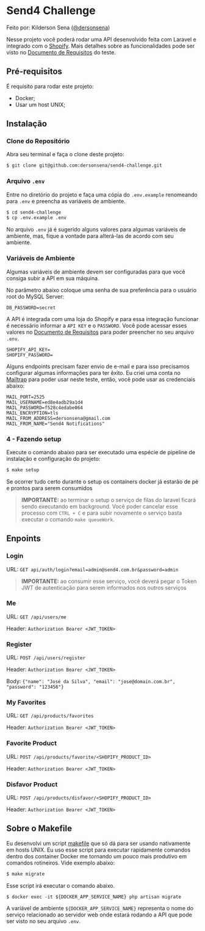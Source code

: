 # Send4 Challenge

Feito por: Kilderson Sena ([@dersonsena](https://github.com/dersonsena))

Nesse projeto você poderá rodar uma API desenvolvido feita com Laravel e integrado com o [Shopify](https://pt.shopify.com). Mais detalhes sobre as funcionalidades pode ser visto no [Documento de Requisitos](/documento-requisitos.pdf) do teste.

## Pré-requisitos

É requisito para rodar este projeto:

- Docker;
- Usar um host UNIX;

## Instalação

### Clone do Repositório

Abra seu terminal e faça o clone deste projeto:

```bash
$ git clone git@github.com:dersonsena/send4-challenge.git
```

### Arquivo `.env`

Entre no diretório do projeto e faça uma cópia do `.env.example` renomeando para `.env` e preencha as variáveis de ambiente.

```bash
$ cd send4-challenge
$ cp .env.example .env
``` 

No arquivo `.env` já é sugerido alguns valores para algumas variáveis de ambiente, mas, fique a vontade para alterá-las de acordo com seu ambiente.

### Variáveis de Ambiente

Algumas variáveis de ambiente devem ser configuradas para que você consiga subir a API em sua máquina.

No parâmetro abaixo coloque uma senha de sua preferência para o usuário root do MySQL Server:
```
DB_PASSWORD=secret
```

A API é integrada com uma loja do Shopify e para essa integração funcionar é necessário informar a `API KEY` e o `PASSWORD`. Você pode acessar esses valores no [Documento de Requisitos](/documento-requisitos.pdf) para poder preencher no seu arquivo `.env`. 
```
SHOPIFY_API_KEY=
SHOPIFY_PASSWORD=
```

Alguns endpoints precisam fazer envio de e-mail e para isso precisamos configurar algumas informações para ter êxito. Eu criei uma conta no [Mailtrap](https://mailtrap.io) para poder usar neste teste, então, você pode usar as credenciais abaixo:
```
MAIL_PORT=2525
MAIL_USERNAME=ed8e4adb29a1d4
MAIL_PASSWORD=f528c4edabe064
MAIL_ENCRYPTION=tls
MAIL_FROM_ADDRESS=dersonsena@gmail.com
MAIL_FROM_NAME="Send4 Notifications"
```

### 4 - Fazendo setup

Execute o comando abaixo para ser executado uma espécie de pipeline de instalação e configuração do projeto:

```bash
$ make setup
```

Se ocorrer tudo certo durante o setup os containers docker já estarão de pé e prontos para serem consumidos

> **IMPORTANTE:** ao terminar o setup o serviço de filas do laravel ficará sendo executando em background. Você poder cancelar esse processo com `CTRL + C` e para subir novamente o serviço basta executar o comando `make queueWork`.

## Enpoints

### Login

URL: `GET api/auth/login?email=admin@send4.com.br&password=admin`

> **IMPORTANTE:** ao consumir esse serviço, você deverá pegar o Token JWT de autenticação para serem informados nos outros serviços

### Me

URL: `GET /api/users/me`

Header: `Authorization Bearer <JWT_TOKEN>`

### Register

URL: `POST /api/users/register`

Header: `Authorization Bearer <JWT_TOKEN>`

Body: `{"name": "José da Silva", "email": "jose@domain.com.br", "password": "123456"}`

### My Favorites

URL: `GET /api/products/favorites`

Header: `Authorization Bearer <JWT_TOKEN>`

### Favorite Product

URL: `POST /api/products/favorite/<SHOPIFY_PRODUCT_ID>`

Header: `Authorization Bearer <JWT_TOKEN>`

### Disfavor Product

URL: `POST /api/products/disfavor/<SHOPIFY_PRODUCT_ID>`

Header: `Authorization Bearer <JWT_TOKEN>`

## Sobre o Makefile

Eu desenvolvi um script [makefile](/makefile) que só dá para ser usando nativamente em hosts UNIX. Eu uso esse script para executar rapidamente comandos dentro dos container Docker me tornando um pouco mais produtivo em comandos rotineiros. Vide exemplo abaixo:

```bash
$ make migrate
```

Esse script irá executar o comando abaixo.

```
$ docker exec -it ${DOCKER_APP_SERVICE_NAME} php artisan migrate
```

A variável de ambiente `${DOCKER_APP_SERVICE_NAME}` representa o nome do serviço relacionado ao servidor web onde estará rodando a API que pode ser visto no seu arquivo `.env`.
